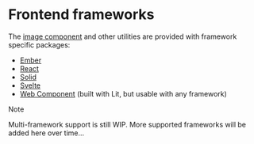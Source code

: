 # Frontend frameworks

The [image component](../usage/component.md) and other utilities are provided with framework specific packages:

- [Ember](./ember.md)
- [React](./react.md)
- [Solid](./solid.md)
- [Svelte](./svelte.md)
- [Web Component](./wc.md) (built with Lit, but usable with any framework)

> [!NOTE]
> Multi-framework support is still WIP. More supported frameworks will be added here over time...
